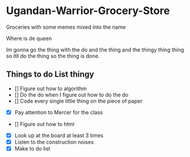 # Ugandan-Warrior-Grocery-Store
Groceries with some memes mixed into the name

Where is de queen

Im gonna go the thing with the do and the thing and the thingy thing thing so itll do the thing so the thing is done.

## Things to do List thingy
- [] Figure out how to algorithm
- [] Do the do when I figure out how to do the do
- [] Code every single little thing on the piece of paper
- [x] Pay attention to Mercer for the class
- [] Figure out how to html
- [x] Look up at the board at least 3 times
- [x] Listen to the construction noises
- [x] Make to do list
